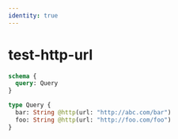 ```yaml
---
identity: true
---
```


# test-http-url

```graphql @config
schema {
  query: Query
}

type Query {
  bar: String @http(url: "http://abc.com/bar")
  foo: String @http(url: "http://foo.com/foo")
}
```
